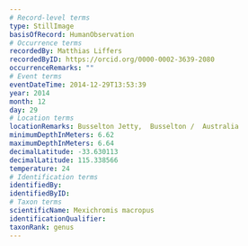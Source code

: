 ```yaml
---
# Record-level terms
type: StillImage
basisOfRecord: HumanObservation
# Occurrence terms
recordedBy: Matthias Liffers
recordedByID: https://orcid.org/0000-0002-3639-2080
occurrenceRemarks: ""
# Event terms
eventDateTime: 2014-12-29T13:53:39
year: 2014
month: 12
day: 29
# Location terms
locationRemarks: Busselton Jetty,  Busselton /  Australia
minimumDepthInMeters: 6.62
maximumDepthInMeters: 6.64
decimalLatitude: -33.630113
decimalLatitude: 115.338566
temperature: 24
# Identification terms
identifiedBy: 
identifiedByID: 
# Taxon terms
scientificName: Mexichromis macropus
identificationQualifier: 
taxonRank: genus
---
```

